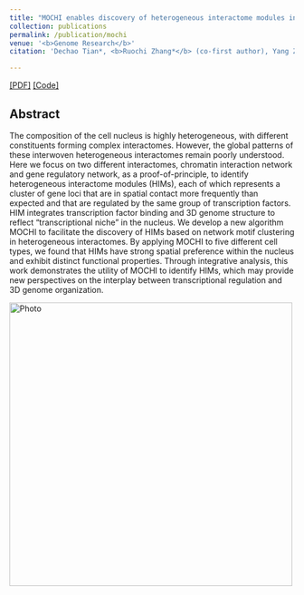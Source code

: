 ```yaml
---
title: "MOCHI enables discovery of heterogeneous interactome modules in 3D nucleome"
collection: publications
permalink: /publication/mochi
venue: '<b>Genome Research</b>'
citation: 'Dechao Tian*, <b>Ruochi Zhang*</b> (co-first author), Yang Zhang, Xiaopeng Zhu, Jian Ma. '

---  
```

[[PDF]](https://ruochiz.github.io/files/mochi.pdf) [[Code]](https://github.com/ma-compbio/MOCHI)


## Abstract
The composition of the cell nucleus is highly heterogeneous, with different constituents forming complex interactomes. However, the global patterns of these interwoven heterogeneous interactomes remain poorly understood. Here we focus on two different interactomes, chromatin interaction network and gene regulatory network, as a proof-of-principle, to identify heterogeneous interactome modules (HIMs), each of which represents a cluster of gene loci that are in spatial contact more frequently than expected and that are regulated by the same group of transcription factors. HIM integrates transcription factor binding and 3D genome structure to reflect “transcriptional niche” in the nucleus. We develop a new algorithm MOCHI to facilitate the discovery of HIMs based on network motif clustering in heterogeneous interactomes. By applying MOCHI to five different cell types, we found that HIMs have strong spatial preference within the nucleus and exhibit distinct functional properties. Through integrative analysis, this work demonstrates the utility of MOCHI to identify HIMs, which may provide new perspectives on the interplay between transcriptional regulation and 3D genome organization.


<p>
  <img src="https://ruochiz.github.io/images/mochi_overview.png?raw=true" alt="Photo" style="width: 500px;"/> 
</p>